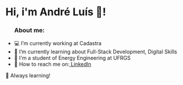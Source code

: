 <h1>
Hi, i'm André Luís 👋! 
</h1>

<ul>
  <h3><strong>About me:</strong></h3>
  <li>💻 I’m currently working at Cadastra</li>
  <li>📝 I’m currently learning about Full-Stack Development, Digital Skills</li>
  <li>🚀 I'm a student of Energy Engineering at UFRGS</li>
  <li>👯 How to reach me on:<a href="https://www.linkedin.com/in/andre-luis-stamm/"> Linkedln</a></li>
</ul>





🚀 Always learning!
